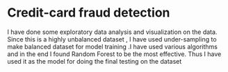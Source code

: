 # Credit-card fraud detection
I have done some exploratory data analysis and visualization on the data. Since this is a highly unbalanced dataset , I have used under-sampling to make balanced dataset for model training .I have used various algorithms and in the end I found Random Forest to be the most effective. Thus I have used it as the model for doing the final testing on the dataset
